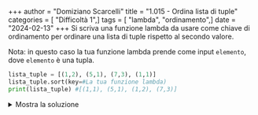 +++
author = "Domiziano Scarcelli"
title = "1.015 - Ordina lista di tuple"
categories = [ "Difficoltà 1",]
tags = [ "lambda", "ordinamento",]
date = "2024-02-13"
+++
Si scriva una funzione lambda da usare come chiave di ordinamento per ordinare una lista di tuple rispetto al secondo valore.

Nota: in questo caso la tua funzione lambda prende come input `elemento`, dove `elemento` è una tupla.

```python
lista_tuple = [(1,2), (5,1), (7,3), (1,1)]
lista_tuple.sort(key=#La tua funzione lambda)
print(lista_tuple) #[(1,1), (5,1), (1,2), (7,3)]
```

<details>
<summary>Mostra la soluzione</summary>

```python
lista_tuple.sort(key=lambda tupla: tupla[1]) #Ordina in base al secondo valore
```
</details>
